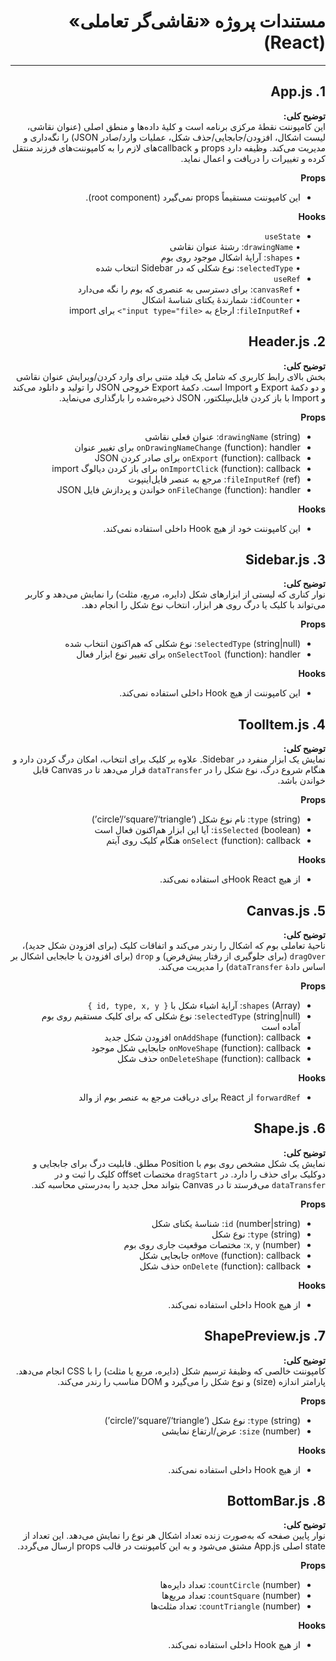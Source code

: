 <div dir="rtl">

# مستندات پروژه «نقاشی‌گر تعاملی» (React)

---

## 1. App.js

**توضیح کلی:**  
این کامپوننت نقطهٔ مرکزی برنامه است و کلیهٔ داده‌ها و منطق اصلی (عنوان نقاشی، لیست اشکال، افزودن/جابجایی/حذف شکل، عملیات وارد/صادر JSON) را نگه‌داری و مدیریت می‌کند. وظیفه دارد props و callback‌های لازم را به کامپوننت‌های فرزند منتقل کرده و تغییرات را دریافت و اعمال نماید.

**Props**
- این کامپوننت مستقیماً props نمی‌گیرد (root component).

**Hooks**
- `useState`  
  • `drawingName`: رشتهٔ عنوان نقاشی  
  • `shapes`: آرایهٔ اشکال موجود روی بوم  
  • `selectedType`: نوع شکلی که در Sidebar انتخاب شده
- `useRef`  
  • `canvasRef`: برای دسترسی به عنصری که بوم را نگه می‌دارد  
  • `idCounter`: شمارندهٔ یکتای شناسهٔ اشکال  
  • `fileInputRef`: ارجاع به `<input type="file">` برای import

</div>

<div dir="rtl">

## 2. Header.js

**توضیح کلی:**  
بخش بالای رابط کاربری که شامل یک فیلد متنی برای وارد کردن/ویرایش عنوان نقاشی و دو دکمهٔ Export و Import است. دکمهٔ Export خروجی JSON را تولید و دانلود می‌کند و Import با باز کردن فایل‌سِلکتور، JSON ذخیره‌شده را بارگذاری می‌نماید.

**Props**
- `drawingName` (string): عنوان فعلی نقاشی
- `onDrawingNameChange` (function): handler برای تغییر عنوان
- `onExport` (function): callback برای صادر کردن JSON
- `onImportClick` (function): callback برای باز کردن دیالوگ import
- `fileInputRef` (ref): مرجع به عنصر فایل‌اینپوت
- `onFileChange` (function): handler خواندن و پردازش فایل JSON

**Hooks**
- این کامپوننت خود از هیچ Hook داخلی استفاده نمی‌کند.

</div>

<div dir="rtl">

## 3. Sidebar.js

**توضیح کلی:**  
نوار کناری که لیستی از ابزارهای شکل (دایره، مربع، مثلث) را نمایش می‌دهد و کاربر می‌تواند با کلیک یا درگ روی هر ابزار، انتخاب نوع شکل را انجام دهد.

**Props**
- `selectedType` (string|null): نوع شکلی که هم‌اکنون انتخاب شده
- `onSelectTool` (function): handler برای تغییر نوع ابزار فعال

**Hooks**
- این کامپوننت از هیچ Hook داخلی استفاده نمی‌کند.

</div>

<div dir="rtl">

## 4. ToolItem.js

**توضیح کلی:**  
نمایش یک ابزار منفرد در Sidebar. علاوه بر کلیک برای انتخاب، امکان درگ کردن دارد و هنگام شروع درگ، نوع شکل را در `dataTransfer` قرار می‌دهد تا در Canvas قابل خواندن باشد.

**Props**
- `type` (string): نام نوع شکل (‘circle’/‘square’/‘triangle’)
- `isSelected` (boolean): آیا این ابزار هم‌اکنون فعال است
- `onSelect` (function): callback هنگام کلیک روی آیتم

**Hooks**
- از هیچ Hook Reactی استفاده نمی‌کند.

</div>

<div dir="rtl">

## 5. Canvas.js

**توضیح کلی:**  
ناحیهٔ تعاملی بوم که اشکال را رندر می‌کند و اتفاقات کلیک (برای افزودن شکل جدید)، `dragOver` (برای جلوگیری از رفتار پیش‌فرض) و `drop` (برای افزودن یا جابجایی اشکال بر اساس دادهٔ `dataTransfer`) را مدیریت می‌کند.

**Props**
- `shapes` (Array): آرایهٔ اشیاء شکل با `{ id, type, x, y }`
- `selectedType` (string|null): نوع شکلی که برای کلیک مستقیم روی بوم آماده است
- `onAddShape` (function): callback افزودن شکل جدید
- `onMoveShape` (function): callback جابجایی شکل موجود
- `onDeleteShape` (function): callback حذف شکل

**Hooks**
- `forwardRef` از React برای دریافت مرجع به عنصر بوم از والد

</div>

<div dir="rtl">

## 6. Shape.js

**توضیح کلی:**  
نمایش یک شکل مشخص روی بوم با Position مطلق. قابلیت درگ برای جابجایی و دوکلیک برای حذف را دارد. در `dragStart` مختصات offset کلیک را ثبت و در `dataTransfer` می‌فرستد تا در Canvas بتواند محل جدید را به‌درستی محاسبه کند.

**Props**
- `id` (number|string): شناسهٔ یکتای شکل
- `type` (string): نوع شکل
- `x`, `y` (number): مختصات موقعیت جاری روی بوم
- `onMove` (function): callback جابجایی شکل
- `onDelete` (function): callback حذف شکل

**Hooks**
- از هیچ Hook داخلی استفاده نمی‌کند.

</div>

<div dir="rtl">

## 7. ShapePreview.js

**توضیح کلی:**  
کامپوننت خالصی که وظیفهٔ ترسیم شکل (دایره، مربع یا مثلث) را با CSS انجام می‌دهد. پارامتر اندازه (size) و نوع شکل را می‌گیرد و DOM مناسب را رندر می‌کند.

**Props**
- `type` (string): نوع شکل (‘circle’/‘square’/‘triangle’)
- `size` (number): عرض/ارتفاع نمایشی

**Hooks**
- از هیچ Hook داخلی استفاده نمی‌کند.

</div>

<div dir="rtl">

## 8. BottomBar.js

**توضیح کلی:**  
نوار پایین صفحه که به‌صورت زنده تعداد اشکال هر نوع را نمایش می‌دهد. این تعداد از state اصلی App.js مشتق می‌شود و به این کامپوننت در قالب props ارسال می‌گردد.

**Props**
- `countCircle` (number): تعداد دایره‌ها
- `countSquare` (number): تعداد مربع‌ها
- `countTriangle` (number): تعداد مثلث‌ها

**Hooks**
- از هیچ Hook داخلی استفاده نمی‌کند.

</div>
